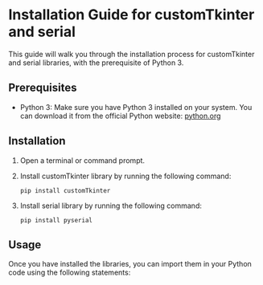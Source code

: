 # Installation Guide for customTkinter and serial

This guide will walk you through the installation process for customTkinter and serial libraries, with the prerequisite of Python 3.

## Prerequisites

- Python 3: Make sure you have Python 3 installed on your system. You can download it from the official Python website: [python.org](https://www.python.org/downloads/)

## Installation

1. Open a terminal or command prompt.

2. Install customTkinter library by running the following command:

    ```shell
    pip install customTkinter
    ```

3. Install serial library by running the following command:

    ```shell
    pip install pyserial
    ```

## Usage

Once you have installed the libraries, you can import them in your Python code using the following statements:
